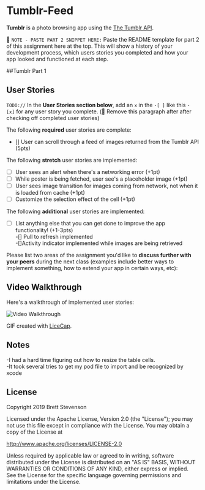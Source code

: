 # Tumblr-Feed  

**Tumblr** is a photo browsing app using the [The Tumblr API](https://www.tumblr.com/docs/en/api/v2#posts).  

📝 `NOTE - PASTE PART 2 SNIPPET HERE:` Paste the README template for part 2 of this assignment here at the top. This will show a history of your development process, which users stories you completed and how your app looked and functioned at each step.  


##Tumblr Part 1  

## User Stories  
`TODO://` In the **User Stories section below**, add an `x` in the `-[ ]` like this `- [x]` for any user story you complete. (🚫 Remove this paragraph after after checking off completed user stories)  

The following **required** user stories are complete:  

  - [] User can scroll through a feed of images returned from the Tumblr API (5pts)  

The following **stretch** user stories are implemented:  

  - [ ] User sees an alert when there's a networking error (+1pt)  
  - [ ] While poster is being fetched, user see's a placeholder image (+1pt)  
  - [ ] User sees image transition for images coming from network, not when it is loaded from cache (+1pt)  
  - [ ] Customize the selection effect of the cell (+1pt)  

The following **additional** user stories are implemented:  

  - [ ] List anything else that you can get done to improve the app functionality! (+1-3pts)  
  -[] Pull to refresh implemented  
  -[]Activity indicator implemented while images are being retrieved  

Please list two areas of the assignment you'd like to **discuss further with your peers** during the next class (examples include better ways to implement something, how to extend your app in certain ways, etc):


## Video Walkthrough  

Here's a walkthrough of implemented user stories:  

<img src='X' title='Video Walkthrough' width='' alt='Video Walkthrough'/>

GIF created with [LiceCap](http://www.cockos.com/licecap/).  

## Notes  

  -I had a hard time figuring out how to resize the table cells.  
  -It took several tries to get my pod file to import and be recognized by xcode  


## License  

Copyright 2019 Brett Stevenson  

Licensed under the Apache License, Version 2.0 (the "License");
you may not use this file except in compliance with the License.
You may obtain a copy of the License at

http://www.apache.org/licenses/LICENSE-2.0

Unless required by applicable law or agreed to in writing, software
distributed under the License is distributed on an "AS IS" BASIS,
WITHOUT WARRANTIES OR CONDITIONS OF ANY KIND, either express or implied.
See the License for the specific language governing permissions and
limitations under the License.